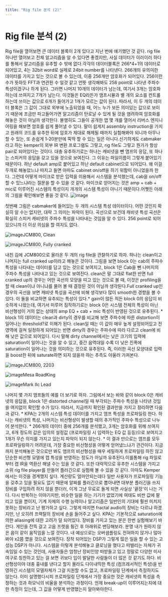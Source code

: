 ```yaml
---
title: "Rig file 분석 (2)"
---
```

# Rig file 분석 (2)

Rig file을 열어보면 큰 데이터 블록이 2개 있다고 지난 번에 얘기했던 것 같다. rig file하나만 열어보고 전체 알고리즘을 알 수 있다면 좋겠지만, 사실 데이터가 이러이러 하다를 통해서 알고리즘을 유추할 수 밖에 없다.각각의 데이터블록은 266*4+1의 데이터로 되어있고, 4는 32bit word로 실제로 24bit number를 나타낸다. 266개의 유의미한 데이터를 가지고 있는 것으로 볼 수 있는데, 이중 256개만 암호화가 되어있다. 256이란 수가 뜻하듯 FFT과 연관된 수 일것 같고 언뜻 생각해봐도 256 point로 나타낸 주파수 특성이겠구나 하게 된다. 그러면 나머지 10개의 데이터가 남는데, 여기서 3개는 암호화하는데 쓰여지고 7개가 남는다. 이것들은 EQ라든가 앰프시뮬과 별 개의 요소를 컨트롤하는데 쓰이는 값으로 6개가 들어가고 1개가 모르는 값이 된다. 따라서, 이 두 개의 데이터 블록은 그 값이 그대로 외부에 노출되었을 때, 어느 누가 보든 의미있는 값으로 보이기 때문에 조금만 파고들어가면 알고리즘이 탄로날 수 있게 될 것을 염려하여 암호화를 해놓은 것이 아닐까 생각한다. 불행히도 그들이 공개한 앱 몇 개를 열어서 리버스 엔지니어링을 해보면 암호를 쉽게 풀어낼 수 있다. 말이 쉽게지 assembly instruction을 가지고 원래의 코드를 유추한 뒤에 암호가 제대로 해제될 때까지 실험해봐야 되니까 아무나 할 수 있는, 또 손쉽게 1-20분만에 뚝딱 할 수 있는 일은 아니다.신기하게도 cabmaker라고 하는 kemper의 외부 IR 변환 프로그램도 그렇고, rig file도 그렇고 뭔가가 항상 pair로 되어있다는 것이다. 대충 유추하기로는 하나는 캐비넷을 뺀 앰프의 응답, 또 하나는 스피커의 응답을 갖고 있을 것으로 보여진다. 그 이유는 파일이름이 그렇게 붙어있기 때문이다. 하난 default amp로 붙어있고 하난 default cabinet으로 되어있다. 왜 이걸 두개로 해놓았느냐 따지고 들면 아마도 cabinet on/off을 하기 위함이 아니었을까 한다. 그런데 어떻게 마이크로 받은 입력을 이용해서 시스템을 분석했는데, cab을 on/off할 수 있느냐라는 질문을 할 수 있을 것 같다. 마이크로 얻어지는 것은 amp + cab + mic로 이루어진 시스템의 특성이지 개개의 시스템 특성이 아니기 때문이다.어쨋든 아래의 그림을 확인해보면 좋을 것 같다.
![image](/assets/images/8d5b783eb49626d9a243e9f3a9a2e0c2.png)




첫번째 그림은 cabmaker에 들어있는 두 개의 시스템 특성 데이터이다. 어떤 것인지 확실히 알 수는 없지만, 대략 그 의미는 파악이 된다. 곡선으로 보건데 캐비넷 특성 곡선은 확실히 스피커 캐비넷의 주파수 특성을 나타내는 것임을 알 수 있다. 256 point로 되어있으니까 더 이상 의심을 할 여지도 없다. 

![image](/assets/images/00cad8d34ab8dc00d8479f754eb1f082.png)JCM800, Clean



![image](/assets/images/fc142c602fef17ad4ddad11be0a451a6.png)JCM800, Fully cranked





내친 김에 JCM800으로 올라온 두 개의 rig file을 관찰하기로 하자. 하나는 clean이고 나머지는 full cranked up이라고 해놓은 것이다. 그림을 보면 block 0는 cab의 주파수 특성을 나타내는 데이터를 담고 있는 것으로 보여지고, block 1은 Cab을 뺀 나머지의 주파수 특성을 나타내고 있는 것으로 보여진다. clean은 말 그대로 flat한 반면 full cranked up의 경우는 어떤 곡선의 모양을 띠고 있는 것으로 볼 때, 이것은 profiling을 할 때 clean이냐 아니냐를 물어 볼 때 결정된 것이 아닐까 생각된다.Full cranked up인 경우의 곡선을 보면 캐비넷 특성을 곡선에 비해 생각보다 많이 smooth한 경향을 볼 수 있다. 이 둘을 비교하면 유추되는 특성이 있다.* gain이 많든 적든 block 0의 응답이 비슷하게 나왔는데, 여기서 미루어 짐작하기로는 block 0은 시스템 전체의 특성이 아닌 비선형성이 거의 없는 상태의 amp EQ + cab + mic 특성이 반영된 것으로 유추된다. * block 1의 데이터는 clean과 dirty의 경우를 비교해 보면 주파수에 따른 distortion이 일어나는 threshold?로 이해가 된다. clean일 때는 이 값이 매우 높게 설정되어있고 전 영역에 걸쳐 일정하게 되어있는 반면 dirty의 경우는 주파수에 따라 다르고 clean에 비해 낮은 값으로 되어있다. 다시 말해 dirty channel에서는 낮은 크기의 입력에 saturation이 일어나는 것을 알 수 있고, 중간 음역대일 수록 더 낮은 진폭에 saturation이 일어나는 것을 의미하는 것으로 유추된다. 즉, 이러한 곡선 모양대로 입력을 boost한 뒤에 saturate하면 되지 않을까 하는 추측도 아울러 가져본다.  


![image](/assets/images/516bae1f059643d7f8154f6e8073bd0d.png)JCM800, 2203



![image](/assets/images/7e20af8e6d08c73594132f156dcd4d89.png)Mesa RoadKing



![image](/assets/images/445b8a52900d298e96a6cf5c059e579b.png)Mark IIc Lead






나머지 몇 가지 앰프들의 예를 더 보기로 하자. 그림에서 보는 바와 같이 block 0은 캐비넷의 응답을, block 1은 distorted channel일 때 부각되는 주파수 특성을 나타낸 것임을 여지없이 확인할 수가 있다. 따라서, 지금까지 확인된 결과만을 가지고 정리하면 다음과 같다. * KPA는 2개의 시스템 특성 데이터를 가지고 앰프 특성을 프로파일링 한다. 하나는 캐비넷의 특성, 나머지는 비선형성이 발생할 때의 추가적인 주파수 특성으로 나누어 분석한다. * 266개의 데이터 중에 256개를 분석했고, 3개는 암호화를 위해 쓰여지고, 6개 정도의 값은 임의의 설정값 (프로파일링 시 입력하는 EQ 값 등등)으로 보여지고 1개가 무슨 의미를 가지고 있는지 파악이 되지 않는다.  * 이 결과 만으로는 앰프를 모두 프로파일링하기 어려운데, 가장 중요한 비선형성을 어떻게 얻어냈느냐가 관건이다. 지금까지 분석해놓은 것으로만 봐도 앰프의 비선형성을 매우 세밀하게 프로파일링 하진 않고 단순한 비선형 모델에 캡 특성을 반영하는 정도가 아닐까 유추된다.이를통해 rig 파일로부터 캡 IR을 역환산 해낼 수는 있을 것 같다. 또한 대략적으로 유추한 시스템을 가지고 소위 rig file player를 만들어 플러긴으로 실험해 볼 수 있을 것 같다. 아마도 Kemper에서는 이것을 경계했지 싶다. 계산량도 얼마안되는데다 일반 사용자가 프로파일링 기능을 갖추고 있을 필요도 없기 때문에 알짜를 플러긴으로 뽑아내면 대부분 플러긴을 쓰지 장비를 구입하려 하지 않을 뿐더러, 이게 그냥 무료로 돌게 되면 사실상 '끝장'이 나는 거다. 다시 반복하는 이야기지만, 비슷한 일을 하는 기기가 없었기에 여태도 비싼 값에 팔리고 있을 뿐이지, 기계 자체의 수행 능력이나 알고리즘은 일반인의 기대에 훨씬 미치지 못하는 장비라고 난 평가하고 싶다. 그렇게 따지면 fractal audio의 장비는 다르냐 하겠지만, 난 오히려 프랙탈의 장비에 손을 들어주고 싶다. KPA는 기본적으로 saturation에 의한 aliasing에 대한 고려가 덜 되어있다. 장비를 가지고 있는 분은 한번 실험해보기 바란다. 게인을 잔뜩 걸고 고음 프렛을 튕긴 후 아래위로 밴딩해보라. 분명 내가 원하지 않은 음이 같이 움직임을 느낄 것이다. 내 예상으로는 오버샘플링도 전혀하지 않거나 많아봐야 x2쯤 헀을 것으로 보여진다. 장착 되어있는 DSP가 그렇게 많은 일을 할 수 있는 고성능 DSP가 아니다. 시스템을 이렇게 분석해놓고 클로닝을 했다고 떠벌리는 자체가 귀속임일 수 있는 것인데, 사용자들은 엄청난 장비인양 떠받들고 있고 정말로 다양한 미사여구로 칭찬하고 있는 걸 보면 귀보다 입이 발달한 사람들이 더 많은 것 같기도 하다. 비선형성이야 대충 흉내를 낸다고 할지 몰라도 다이내믹한 특성 (컴프레서적인 특성)을 반영하긴 시스템의 모델자체가 그걸 지원할 수도 없고, 프로파일링 단계에서 측정하지도 않는다. 이미 설명했다시피 프로파일링 단계에서 가장 중요한 것은 캐비넷의 특성을 측정하는 것과 하모닉의 비율을 분석하는 과정이다. 언제 break-up이 이루어지는지에 대한 측정이 있는데, 그 값을 어떻게 반영했는지 알아봐야한다. 







